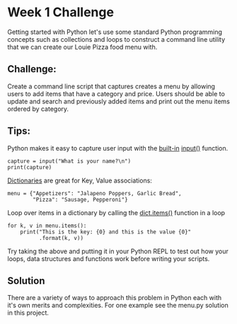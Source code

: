 # Week 1 Challenge

Getting started with Python let's use some standard Python programming concepts such as collections and loops to construct a command line utility that we can create our Louie Pizza food menu with.

## Challenge:
Create a command line script that captures creates a menu by allowing users to add items that have a category and price.
Users should be able to update and search and previously added items and print out the menu items ordered by category.

## Tips:
Python makes it easy to capture user input with the [built-in](https://docs.python.org/3/library/functions.html) [input()](https://docs.python.org/3/library/functions.html#input) function. 

    capture = input("What is your name?\n")
    print(capture)

[Dictionaries](https://docs.python.org/3/tutorial/datastructures.html#dictionaries) are great for Key, Value associations:

    menu = {"Appetizers": "Jalapeno Poppers, Garlic Bread", 
            "Pizza": "Sausage, Pepperoni"}

Loop over items in a dictionary by calling the [dict.items()](https://docs.python.org/3/tutorial/datastructures.html#looping-techniques) function in a loop

    for k, v in menu.items():
        print("This is the key: {0} and this is the value {0}"
              .format(k, v))

Try taking the above and putting it in your Python REPL to test out how your loops, data structures and functions work before writing your scripts.

## Solution
There are a variety of ways to approach this problem in Python each with it's own merits and complexities. For one example see the menu.py solution in this project.
